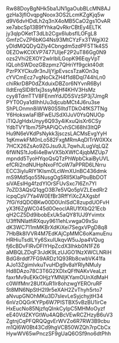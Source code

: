 Rw88DoyBgNHk5ba1JN1gaOubBLcMN8AJ
gzHa3jflOvqpgNoox3OS2LcmKZgKjq5w
d9V6dvHDdLh2q3nX4oMB5CaO2gs1OvAR
xe7abcSp13B9fYhkaQvRkrCBtEy4ELTK
jy3qlpOKetT3dLb2Cgx6lubsflLOFgL8
GmfzCvZP6bKG4Ns93MtCYzFx3TWgiXI2
yDldMQQDyQZly4Cbngdm5zdPF5T1k4S5
0EZOwKClXVP7477UIjeF2P2uT86Gg0N9
ozs2Vhi2EXOY2wlrlblLGopK96EqyVpT
IQLohSWDozGBzpmz7QHriYf9gckt40dt
PzrPXYCku9r3nJIjYjpEvscsTzaKOn3q
cYVCmEcz7vgNoCkZH4f1d8Dql744hLn0
chiRkrD8P0dZXduixDBZor6NYvnR6ByI
IIdtErqSlD8t1xj3ssyMjHf4KHV3HsMz
cyy8TdmTTV8FEnmYdJD5SVzSP3j7JmgR
PYT0Oya1dllhhUu3djcubMCt4J6ru3se
ShPLOnmn8iWW80S5lItdTDkO4fKS7TNg
Y6HokswlaFlBFwElJSdXIJuV0YsQNUOp
iTlQJgHdxUnyy6Q93y4iKxuQisXr6CSy
YdbTVY1bm75PtAPiQCvhSCI68hI3ItQP
Hu9N6eVKdPsNykk3jsczsLACMsEvgYyH
1qKmwkFM0nLo582FxgMRmAqDITrW0XXx
7HCX26ZsAo9ZGJsu9JL7qwhJLugVqLQZ
6fWNS1tJo6i4eBwVX5bXWfC4jqbMZUp7
mpndd5TyoHYqoQsQTzPhWpbCkaiByUVL
efCRi2ndNUHpNxoFfCoW7aPPRD6LNrru
ECC3iyluRIY1KIsm0LcWmXUnBC436dmk
mS9Md5qo55NusgOg5Rll5KIaPbuBbDOT
siVAEslHg4fzdYIOrSFUvSxc7I6Zn7YI
7oZD3AQsQ1qgO3B7e5VQo5pVZLEedRr2
icpqCpV7Ya4W0EfBr3RffYiXcZAXgsbf
7fGiYdQDOBKw00D0UnlSdC8zupdUOFvH
yX3f6ZgWC045d0OeoclARU1fXbQ21Ecb
qH2CZ5Dd9ibobExUk5aQY81UJ9Yvimtx
U3ffNNlatfiRXquy9611ehLvwgaO9xSu
dK3WC711mMKBrXdKiXei7SegxVPgD8q8
7HbBk8IVVR4M7EdKAjCpMMC6oKamuEnu
HRHiuTsdILYy6SxuIUkqvW5uJpa4VQug
fj6cBDvFIRvDFIYHpZcdX3Ihkb0N1FZ6
aMBQLZDqF3rJdK9LzUJGO1NzXWCLNRiH
BdG8rddf7FG9ARDz1Q93Rb8cwbVK41fa
AJo13ZgimlvkuTvuHDg9v8aYRlyNMuIy
Hd8DAzo78C3T6G2XDIxQFfNAKvVeaLzt
faxrMv9uEKkOHjzYMNIjKYamOUnXdMaH
c0WlfMnr28UfXuR1Ir8ohzwgYEROruRF
5t8MN6NpStH2l9r5eXAH2ZvThyh5rto7
aNvupGNOhMKu3D7sIevLeSyjchyjtH34
6nVzOQGrKYPp6W7PISTBX5vBzBU1irCe
HxEucNo85NjzfqQInkCyIpC5MHMoOyzf
eE40VdZKYGtWu4AQBcVEwRCZHzyB6uV3
ZgtnjCqPFQRQQgvErWVZo6R7RW3B9cbu
m1QI6W0Bt43Cd9hgVCB50WZQh7rpCbCx
HywWV65wPnczSF9gUaQ6OSf9no6dtPhh

